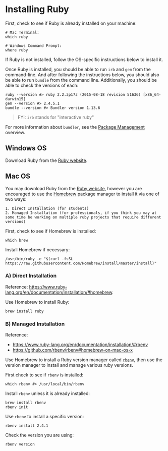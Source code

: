 # Installing Ruby

First, check to see if Ruby is already installed on your machine:

```shell
# Mac Terminal:
which ruby

# Windows Command Prompt:
where ruby
```

If Ruby is not installed, follow the OS-specific instructions below to install it.

Once Ruby is installed, you should be able to run `irb` and `gem` from the command-line. And after following the instructions below, you should also be able to run `bundle` from the command line. Additionally, you should be able to check the versions of each:

```shell
ruby --version #> ruby 2.2.3p173 (2015-08-18 revision 51636) [x86_64-darwin15]
gem --version #> 2.4.5.1
bundle --version #> Bundler version 1.13.6
```

> FYI: `irb` stands for "interactive ruby"

For more information about `bundler`, see the [Package Management](package-management.md) overview.

## Windows OS

Download Ruby from the [Ruby website](https://www.ruby-lang.org/en/downloads/).

## Mac OS

You may download Ruby from the [Ruby website](https://www.ruby-lang.org/en/downloads/), however you are encouraged to use the [Homebrew](https://brew.sh/) package manager to install it via one of two ways:

    1. Direct Installation (for students)
    2. Managed Installation (for professionals, if you think you may at some time be working on multiple ruby projects that require different versions)

First, check to see if Homebrew is installed:

```shell
which brew
```

Install Homebrew if necessary:

```shell
/usr/bin/ruby -e "$(curl -fsSL https://raw.githubusercontent.com/Homebrew/install/master/install)"
```

### A) Direct Installation

Reference: https://www.ruby-lang.org/en/documentation/installation/#homebrew.

Use Homebrew to install Ruby:

```shell
brew install ruby
```

### B) Managed Installation

Reference:   

  + https://www.ruby-lang.org/en/documentation/installation/#rbenv
  + https://github.com/rbenv/rbenv#homebrew-on-mac-os-x

Use Homebrew to install a Ruby version manager called [`rbenv`](https://github.com/rbenv/rbenv#homebrew-on-mac-os-x), then use the version manager to install and manage various ruby versions.

First check to see if `rbenv` is installed:

```shell
which rbenv #> /usr/local/bin/rbenv
```

Install `rbenv` unless it is already installed:

```shell
brew install rbenv
rbenv init
```

Use `rbenv` to install a specific version:

```shell
rbenv install 2.4.1
```

Check the version you are using:

```shell
rbenv version
```
